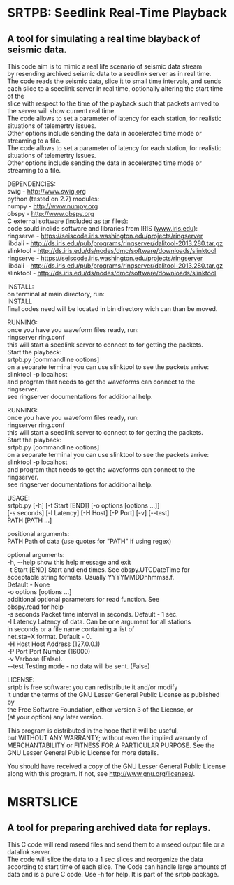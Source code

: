 # SRTPB: Seedlink Real-Time Playback
## A tool for simulating a real time blayback of seismic data.
  
  This code aim is to mimic a real life scenario of seismic data stream  
  by resending archived seismic data to a seedlink server as in real time.  
  The code reads the seismic data, slice it to small time intervals, and sends  
  each slice to a seedlink server in real time, optionally altering the start time of the  
  slice with respect to the time of the playback such that packets arrived to  
  the server will show current real time.  
  The code allows to set a parameter of latency for each station, for realistic
  situations of telemertry issues.  
  Other options include sending the data in accelerated time mode or streaming
  to a file.   
  The code allows to set a parameter of latency for each station, for realistic  
  situations of telemertry issues.  
  Other options include sending the data in accelerated time mode or streaming
  to a file.  
  
 DEPENDENCIES:  
  swig - http://www.swig.org  
  python (tested on 2.7) modules:  
   numpy - http://www.numpy.org  
   obspy - http://www.obspy.org  
  C external software (included as tar files):  
   code sould inclide software and libraries from IRIS (www.iris.edu):  
    ringserve - https://seiscode.iris.washington.edu/projects/ringserver  
    libdali - http://ds.iris.edu/pub/programs/ringserver/dalitool-2013.280.tar.gz  
    slinktool - http://ds.iris.edu/ds/nodes/dmc/software/downloads/slinktool  
    ringserve - https://seiscode.iris.washington.edu/projects/ringserver   
    libdali - http://ds.iris.edu/pub/programs/ringserver/dalitool-2013.280.tar.gz  
    slinktool - http://ds.iris.edu/ds/nodes/dmc/software/downloads/slinktool    
   
 INSTALL:  
  on terminal at main directory, run:  
   INSTALL  
  final codes need will be located in bin directory wich can than be moved.  
 
 RUNNING:  
   once you have you waveform files ready, run:  
     ringserver ring.conf  
   this will start a seedlink server to connect to for getting the packets.  
   Start the playback:  
     srtpb.py [commandline options]  
   on a separate terminal you can use slinktool to see the packets arrive:  
     slinktool -p localhost  
   and program that needs to get the waveforms can connect to the ringserver.  
   see ringserver documentations for additional help.  
   
 RUNNING:  
   once you have you waveform files ready, run:  
     ringserver ring.conf  
   this will start a seedlink server to connect to for getting the packets.  
   Start the playback:  
     srtpb.py [commandline options]  
   on a separate terminal you can use slinktool to see the packets arrive:  
     slinktool -p localhost  
   and program that needs to get the waveforms can connect to the ringserver.  
   see ringserver documentations for additional help.  
     
 USAGE:  
   srtpb.py [-h] [-t Start [END]] [-o options [options ...]]  
                [-s seconds] [-l Latency] [-H Host] [-P Port] [-v] [--test]  
                PATH [PATH ...]  
  
   positional arguments:  
    PATH                  Path of data (use quotes for "PATH" if using regex)  
  
   optional arguments:  
    -h, --help            show this help message and exit  
    -t Start [END]        Start and end times. See obspy.UTCDateTime for  
                          acceptable string formats. Usually YYYYMMDDhhmmss.f.  
                          Default - None  
    -o options [options ...]  
                          additional optional parameters for read function. See  
                          obspy.read for help  
    -s seconds            Packet time interval in seconds. Default - 1 sec.  
    -l Latency            Latency of data. Can be one argument for all stations  
                          in seconds or a file name containing a list of  
                          net.sta=X format. Default - 0.  
    -H Host               Host Address (127.0.0.1)  
    -P Port               Port Number (16000)  
    -v                    Verbose (False).  
    --test                Testing mode - no data will be sent. (False)  
  
  
 LICENSE:  
  srtpb is free software: you can redistribute it and/or modify                  
  it under the terms of the GNU Lesser General Public License as published by    
  the Free Software Foundation, either version 3 of the License, or              
  (at your option) any later version.                                            
                                                                                  
  This program is distributed in the hope that it will be useful,               
  but WITHOUT ANY WARRANTY; without even the implied warranty of                 
  MERCHANTABILITY or FITNESS FOR A PARTICULAR PURPOSE.  See the                
  GNU Lesser General Public License for more details.                          
                                                                                 
  You should have received a copy of the GNU Lesser General Public License     
  along with this program.  If not, see <http://www.gnu.org/licenses/>.        

# MSRTSLICE
## A tool for preparing archived data for replays.

  This C code will read mseed files and send them to a mseed output file or a datalink server.  
  The code will slice the data to a 1 sec slices and reorgenize the data according to start time of each slice.
  The Code can handle large amounts of data and is a pure C code. Use -h for help. It is part of the srtpb package. 
